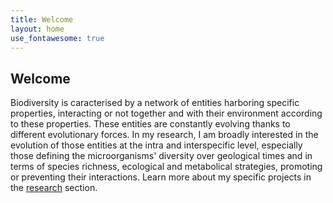 ```yaml
---
title: Welcome
layout: home
use_fontawesome: true
---
```


## Welcome

Biodiversity is caracterised by a network of entities harboring specific properties, interacting or not together and with their environment according to these properties. These entities are constantly evolving thanks to different evolutionary forces. In my research, I am broadly interested in the evolution of those entities at the intra and interspecific level, especially those defining the microorganisms' diversity over geological times and in terms of species richness, ecological and metabolical strategies, promoting or preventing their interactions. Learn more about my specific projects in the [research](research.md) section.
